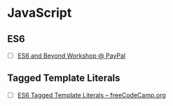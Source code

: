 # JavaScript

## ES6

- [ ] [ES6 and Beyond Workshop @ PayPal](https://www.youtube.com/playlist?list=PLV5CVI1eNcJgUA2ziIML3-7sMbS7utie5)

## Tagged Template Literals

- [ ] [ES6 Tagged Template Literals – freeCodeCamp.org](https://medium.freecodecamp.org/es6-tagged-template-literals-48a70ef3ed4d)
